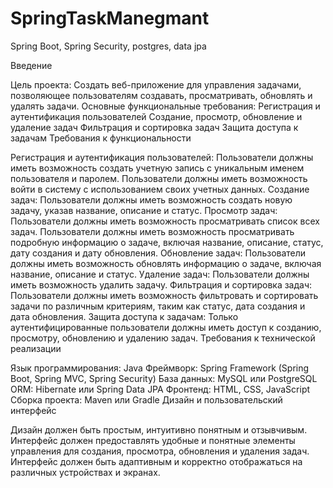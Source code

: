 # SpringTaskManegmant
Spring Boot, Spring Security, postgres, data jpa

Введение

Цель проекта: Создать веб-приложение для управления задачами, позволяющее пользователям создавать, просматривать, обновлять и удалять задачи.
Основные функциональные требования:
Регистрация и аутентификация пользователей
Создание, просмотр, обновление и удаление задач
Фильтрация и сортировка задач
Защита доступа к задачам
Требования к функциональности

Регистрация и аутентификация пользователей:
Пользователи должны иметь возможность создать учетную запись с уникальным именем пользователя и паролем.
Пользователи должны иметь возможность войти в систему с использованием своих учетных данных.
Создание задач:
Пользователи должны иметь возможность создать новую задачу, указав название, описание и статус.
Просмотр задач:
Пользователи должны иметь возможность просматривать список всех задач.
Пользователи должны иметь возможность просматривать подробную информацию о задаче, включая название, описание, статус, дату создания и дату обновления.
Обновление задач:
Пользователи должны иметь возможность обновлять информацию о задаче, включая название, описание и статус.
Удаление задач:
Пользователи должны иметь возможность удалить задачу.
Фильтрация и сортировка задач:
Пользователи должны иметь возможность фильтровать и сортировать задачи по различным критериям, таким как статус, дата создания и дата обновления.
Защита доступа к задачам:
Только аутентифицированные пользователи должны иметь доступ к созданию, просмотру, обновлению и удалению задач.
Требования к технической реализации

Язык программирования: Java
Фреймворк: Spring Framework (Spring Boot, Spring MVC, Spring Security)
База данных: MySQL или PostgreSQL
ORM: Hibernate или Spring Data JPA
Фронтенд: HTML, CSS, JavaScript
Сборка проекта: Maven или Gradle
Дизайн и пользовательский интерфейс

Дизайн должен быть простым, интуитивно понятным и отзывчивым.
Интерфейс должен предоставлять удобные и понятные элементы управления для создания, просмотра, обновления и удаления задач.
Интерфейс должен быть адаптивным и корректно отображаться на различных устройствах и экранах.
